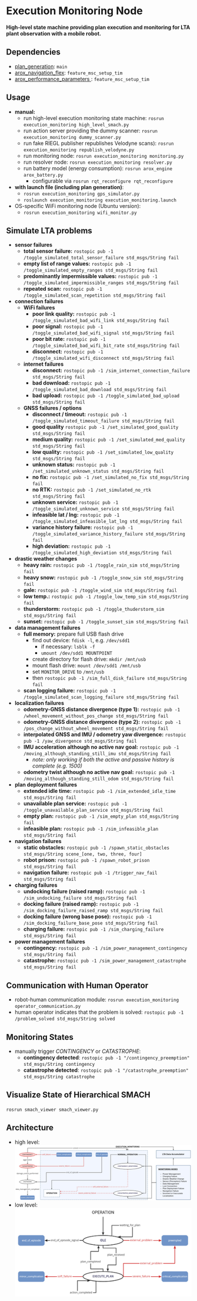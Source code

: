# Execution Monitoring Node

**High-level state machine providing plan execution and monitoring for LTA plant observation with a mobile robot.**

## Dependencies

- [plan_generation](https://github.com/tbohne/plan_generation): `main`
- [arox_navigation_flex](https://git.ni.dfki.de/arox/arox_core/arox_navigation_flex): `feature_msc_setup_tim`
- [arox_performance_parameters ](https://git.ni.dfki.de/arox/arox_core/arox_performance_parameters): `feature_msc_setup_tim`

## Usage

- **manual:**
    - run high-level execution monitoring state machine: `rosrun execution_monitoring high_level_smach.py`
    - run action server providing the dummy scanner: `rosrun execution_monitoring dummy_scanner.py`
    - run fake RIEGL publisher republishes Velodyne scans): `rosrun execution_monitoring republish_velodyne.py`
    - run monitoring node: `rosrun execution_monitoring monitoring.py`
    - run resolver node: `rosrun execution_monitoring resolver.py`
    - run battery model (energy consumption): `rosrun arox_engine arox_battery.py`
        - configurable via `rosrun rqt_reconfigure rqt_reconfigure`
- **with launch file (including plan generation)**:
    - `rosrun execution_monitoring gps_simulator.py`
    - `roslaunch execution_monitoring execution_monitoring.launch`
- OS-specific WiFi monitoring node (Ubuntu version):
    - `rosrun execution_monitoring wifi_monitor.py `

## Simulate LTA problems

- **sensor failures**
    - **total sensor failure:** `rostopic pub -1 /toggle_simulated_total_sensor_failure std_msgs/String fail`
    - **empty list of range values:** `rostopic pub -1 /toggle_simulated_empty_ranges std_msgs/String fail`
    - **predominantly impermissible values:** `rostopic pub -1 /toggle_simulated_impermissible_ranges std_msgs/String fail`
    - **repeated scan:** `rostopic pub -1 /toggle_simulated_scan_repetition std_msgs/String fail`
- **connection failures**
    - **WiFi failures**
        - **poor link quality:** `rostopic pub -1 /toggle_simulated_bad_wifi_link std_msgs/String fail`
        - **poor signal:** `rostopic pub -1 /toggle_simulated_bad_wifi_signal std_msgs/String fail`
        - **poor bit rate:** `rostopic pub -1 /toggle_simulated_bad_wifi_bit_rate std_msgs/String fail`
        - **disconnect:** `rostopic pub -1 /toggle_simulated_wifi_disconnect std_msgs/String fail`
    - **internet failures**
        - **disconnect:** `rostopic pub -1 /sim_internet_connection_failure std_msgs/String fail`
        - **bad download:** `rostopic pub -1 /toggle_simulated_bad_download std_msgs/String fail`
        - **bad upload:** `rostopic pub -1 /toggle_simulated_bad_upload std_msgs/String fail`
    - **GNSS failures / options**
        - **disconnect / timeout:** `rostopic pub -1 /toggle_simulated_timeout_failure std_msgs/String fail`
        - **good quality** `rostopic pub -1 /set_simulated_good_quality std_msgs/String fail`
        - **medium quality:** `rostopic pub -1 /set_simulated_med_quality std_msgs/String fail`
        - **low quality:** `rostopic pub -1 /set_simulated_low_quality std_msgs/String fail`
        - **unknown status:** `rostopic pub -1 /set_simulated_unknown_status std_msgs/String fail`
        - **no fix:** `rostopic pub -1 /set_simulated_no_fix std_msgs/String fail`
        - **no RTK:** `rostopic pub -1 /set_simulated_no_rtk std_msgs/String fail`
        - **unknown service:** `rostopic pub -1 /toggle_simulated_unknown_service std_msgs/String fail`
        - **infeasible lat / lng:** `rostopic pub -1 /toggle_simulated_infeasible_lat_lng std_msgs/String fail`
        - **variance history failure:** `rostopic pub -1 /toggle_simulated_variance_history_failure std_msgs/String fail`
        - **high deviation:** `rostopic pub -1 /toggle_simulated_high_deviation std_msgs/String fail`
- **drastic weather changes**
    - **heavy rain:** `rostopic pub -1 /toggle_rain_sim std_msgs/String fail`
    - **heavy snow:** `rostopic pub -1 /toggle_snow_sim std_msgs/String fail`
    - **gale:** `rostopic pub -1 /toggle_wind_sim std_msgs/String fail`
    - **low temp.:** `rostopic pub -1 /toggle_low_temp_sim std_msgs/String fail`
    - **thunderstorm:** `rostopic pub -1 /toggle_thuderstorm_sim std_msgs/String fail`
    - **sunset:** `rostopic pub -1 /toggle_sunset_sim std_msgs/String fail`
- **data management failures**
    - **full memory:** prepare full USB flash drive
        - find out device: `fdisk -l`, e.g. `/dev/sdd1`
            - if necessary: `lsblk -f`
            - `umount /dev/sdd1 MOUNTPOINT`
        - create directory for flash drive: `mkdir /mnt/usb`
        - mount flash drive: `mount /dev/sdd1 /mnt/usb`
        - set `MONITOR_DRIVE` to `/mnt/usb`
        - then `rostopic pub -1 /sim_full_disk_failure std_msgs/String fail`
    - **scan logging failure:** `rostopic pub -1 /toggle_simulated_scan_logging_failure std_msgs/String fail`
- **localization failures**
    - **odometry-GNSS distance divergence (type 1):** `rostopic pub -1 /wheel_movement_without_pos_change std_msgs/String fail`
    - **odometry-GNSS distance divergence (type 2):**  `rostopic pub -1 /pos_change_without_wheel_movement std_msgs/String fail`
    - **interpolated GNSS and IMU / odometry yaw divergence:** `rostopic pub -1 /yaw_divergence std_msgs/String fail`
    - **IMU acceleration although no active nav goal:** `rostopic pub -1 /moving_although_standing_still_imu std_msgs/String fail`
        - *note: only working if both the active and passive history is complete (e.g. 1500)*
    - **odometry twist although no active nav goal:** `rostopic pub -1 /moving_although_standing_still_odom std_msgs/String fail`
- **plan deployment failures**
    - **extended idle time:** `rostopic pub -1 /sim_extended_idle_time std_msgs/String fail`
    - **unavailable plan service:** `rostopic pub -1 /toggle_unavailable_plan_service std_msgs/String fail`
    - **empty plan:** `rostopic pub -1 /sim_empty_plan std_msgs/String fail`
    - **infeasible plan:** `rostopic pub -1 /sim_infeasible_plan std_msgs/String fail`
- **navigation failures**
    - **static obstacles:** `rostopic pub -1 /spawn_static_obstacles std_msgs/String scene_[one, two, three, four]`
    - **robot prison:** `rostopic pub -1 /spawn_robot_prison std_msgs/String fail`
    - **navigation failure:** `rostopic pub -1 /trigger_nav_fail std_msgs/String fail`
- **charging failures**
    - **undocking failure (raised ramp):** `rostopic pub -1 /sim_undocking_failure std_msgs/String fail`
    - **docking failure (raised ramp):** `rostopic pub -1 /sim_docking_failure_raised_ramp std_msgs/String fail`
    - **docking failure (wrong base pose):** `rostopic pub -1 /sim_docking_failure_base_pose std_msgs/String fail`
    - **charging failure:** `rostopic pub -1 /sim_charging_failure std_msgs/String fail`
- **power management failures**
    - **contingency:** `rostopic pub -1 /sim_power_management_contingency std_msgs/String fail`
    - **catastrophe:** `rostopic pub -1 /sim_power_management_catastrophe std_msgs/String fail`

## Communication with Human Operator

- robot-human communication module: `rosrun execution_monitoring operator_communication.py`
- human operator indicates that the problem is solved: `rostopic pub -1 /problem_solved std_msgs/String solved`

## Monitoring States

- manually trigger *CONTINGENCY* or *CATASTROPHE*:
    - **contingency detected**: `rostopic pub -1 "/contingency_preemption" std_msgs/String contingency`
    - **catastrophe detected**: `rostopic pub -1 "/catastrophe_preemption" std_msgs/String catastrophe`

## Visualize State of Hierarchical SMACH

`rosrun smach_viewer smach_viewer.py`

## Architecture

- high level: ![](img/SMACH_high_level.png)
- low level: ![](img/SMACH_low_level.png)
